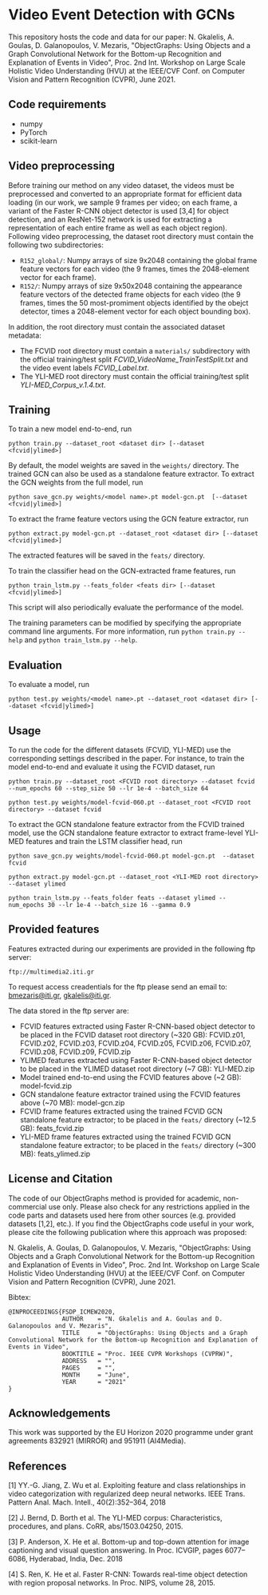 # Video Event Detection with GCNs

This repository hosts the code and data for our paper: N. Gkalelis, A. Goulas, D. Galanopoulos, V. Mezaris, "ObjectGraphs: Using Objects and a Graph Convolutional Network for the Bottom-up Recognition and Explanation of Events in Video", Proc. 2nd Int. Workshop on Large Scale Holistic Video Understanding (HVU) at the IEEE/CVF Conf. on Computer Vision and Pattern Recognition (CVPR), June 2021.

## Code requirements

* numpy
* PyTorch
* scikit-learn

## Video preprocessing

Before training our method on any video dataset, the videos must be preprocessed and converted to an appropriate format for efficient data loading (in our work, we sample 9 frames per video; on each frame, a variant of the Faster R-CNN object detector is used [3,4] for object detection, and an ResNet-152 network is used for extracting a representation of each entire frame as well as each object region). Following video preprocessing, the dataset root directory must contain the following two subdirectories:
* ```R152_global/```: Numpy arrays of size 9x2048 containing the global frame feature vectors for each video (the 9 frames, times the 2048-element vector for each frame).
* ```R152/```: Numpy arrays of size 9x50x2048 containing the appearance feature vectors of the detected frame objects for each video (the 9 frames, times the 50 most-promiment objects identified by the obejct detector, times a 2048-element vector for each object bounding box).

In addition, the root directory must contain the associated dataset metadata:
* The FCVID root directory must contain a ```materials/``` subdirectory with the official training/test split _FCVID\_VideoName\_TrainTestSplit.txt_ and the video event labels _FCVID\_Label.txt_.
* The YLI-MED root directory must contain the official training/test split _YLI-MED\_Corpus\_v.1.4.txt_.

## Training

To train a new model end-to-end, run
```
python train.py --dataset_root <dataset dir> [--dataset <fcvid|ylimed>]
```
By default, the model weights are saved in the ```weights/``` directory. The trained GCN can also be used as a standalone feature extractor. To extract the GCN weights from the full model, run
```
python save_gcn.py weights/<model name>.pt model-gcn.pt  [--dataset <fcvid|ylimed>]
```

To extract the frame feature vectors using the GCN feature extractor, run
```
python extract.py model-gcn.pt --dataset_root <dataset dir> [--dataset <fcvid|ylimed>]
```
The extracted features will be saved in the ```feats/``` directory.

To train the classifier head on the GCN-extracted frame features, run
```
python train_lstm.py --feats_folder <feats dir> [--dataset <fcvid|ylimed>]
```
This script will also periodically evaluate the performance of the model.

The training parameters can be modified by specifying the appropriate command line arguments. For more information, run ```python train.py --help``` and
```python train_lstm.py --help```.

## Evaluation

To evaluate a model, run
```
python test.py weights/<model name>.pt --dataset_root <dataset dir> [--dataset <fcvid|ylimed>]
```

## Usage

To run the code for the different datasets (FCVID, YLI-MED) use the corresponding settings described in the paper.
For instance, to train the model end-to-end and evaluate it using the FCVID dataset, run
```
python train.py --dataset_root <FCVID root directory> --dataset fcvid --num_epochs 60 --step_size 50 --lr 1e-4 --batch_size 64
```
```
python test.py weights/model-fcvid-060.pt --dataset_root <FCVID root directory> --dataset fcvid
```
To extract the GCN standalone feature extractor from the FCVID trained model, use the GCN standalone feature extractor to extract frame-level YLI-MED features and train the LSTM classifier head, run
```
python save_gcn.py weights/model-fcvid-060.pt model-gcn.pt  --dataset fcvid
```
```
python extract.py model-gcn.pt --dataset_root <YLI-MED root directory> --dataset ylimed
```
```
python train_lstm.py --feats_folder feats --dataset ylimed --num_epochs 30 --lr 1e-4 --batch_size 16 --gamma 0.9
```

## Provided features

Features extracted during our experiments are provided in the following ftp server:
```
ftp://multimedia2.iti.gr
```
To request access creadentials for the ftp please send an email to: bmezaris@iti.gr, gkalelis@iti.gr.

The data stored in the ftp server are:
* FCVID features extracted using Faster R-CNN-based object detector to be placed in the FCVID dataset root directory (~320 GB): FCVID.z01, FCVID.z02, FCVID.z03, FCVID.z04, FCVID.z05, FCVID.z06, FCVID.z07, FCVID.z08, FCVID.z09, FCVID.zip
* YLIMED features extracted using Faster R-CNN-based object detector to be placed in the YLIMED dataset root directory (~7 GB): YLI-MED.zip
* Model trained end-to-end using the FCVID features above (~2 GB): model-fcvid.zip
* GCN standalone feature extractor trained using the FCVID features above (~70 MB): model-gcn.zip
* FCVID frame features extracted using the trained FCVID GCN standalone feature extractor; to be placed in the ```feats/``` directory (~12.5 GB): feats_fcvid.zip
* YLI-MED frame features extracted using the trained FCVID GCN standalone feature extractor; to be placed in the ```feats/``` directory (~300 MB): feats_ylimed.zip

## License and Citation

The code of our ObjectGraphs method is provided for academic, non-commercial use only. Please also check for any restrictions applied in the code parts and datasets used here from other sources (e.g. provided datasets [1,2], etc.). If you find the ObjectGraphs code useful in your work, please cite the following publication where this approach was proposed:

N. Gkalelis, A. Goulas, D. Galanopoulos, V. Mezaris, "ObjectGraphs: Using Objects and a Graph Convolutional Network for the Bottom-up Recognition and Explanation of Events in Video", Proc. 2nd Int. Workshop on Large Scale Holistic Video Understanding (HVU) at the IEEE/CVF Conf. on Computer Vision and Pattern Recognition (CVPR), June 2021.

Bibtex:
```
@INPROCEEDINGS{FSDP_ICMEW2020,
               AUTHOR    = "N. Gkalelis and A. Goulas and D. Galanopoulos and V. Mezaris",
               TITLE     = "ObjectGraphs: Using Objects and a Graph Convolutional Network for the Bottom-up Recognition and Explanation of Events in Video",
               BOOKTITLE = "Proc. IEEE CVPR Workshops (CVPRW)",
               ADDRESS   = "",
               PAGES     = "",
               MONTH     = "June",
               YEAR      = "2021"
}
```

## Acknowledgements

This work was supported by the EU Horizon 2020 programme under grant agreements 832921 (MIRROR) and 951911 (AI4Media).

## References

[1] YY.-G. Jiang, Z. Wu et al. Exploiting feature and class relationships in video categorization with regularized deep neural networks. IEEE Trans. Pattern Anal. Mach. Intell., 40(2):352–364, 2018

[2] J. Bernd, D. Borth et al. The YLI-MED corpus: Characteristics, procedures, and plans. CoRR, abs/1503.04250, 2015.

[3] P. Anderson, X. He et al. Bottom-up and top-down attention for image captioning and visual question answering. In Proc. ICVGIP, pages 6077–6086, Hyderabad, India, Dec. 2018

[4] S. Ren, K. He et al. Faster R-CNN: Towards real-time object detection with region proposal networks. In Proc. NIPS, volume 28, 2015.
